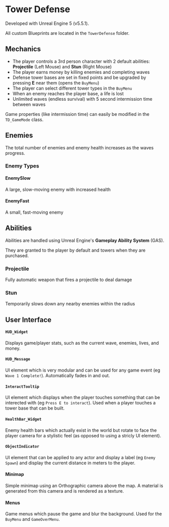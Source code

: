 # Tower Defense

Developed with Unreal Engine 5 (v5.5.1).

All custom Blueprints are located in the `TowerDefense` folder.

## Mechanics

- The player controls a 3rd person character with 2 default abilities: **Projectile** (Left Mouse) and **Stun** (Right Mouse)
- The player earns money by killing enemies and completing waves
- Defense tower bases are set in fixed points and be upgraded by pressing **E** near them (opens the `BuyMenu`)
- The player can select different tower types in the `BuyMenu`
- When an enemy reaches the player base, a life is lost
- Unlimited waves (endless survival) with 5 second intermission time between waves

Game properties (like intermission time) can easily be modified in the `TD_GameMode` class.

## Enemies

The total number of enemies and enemy health increases as the waves progress.

### Enemy Types

#### EnemySlow

A large, slow-moving enemy with increased health

#### EnemyFast

A small, fast-moving enemy

## Abilities

Abilities are handled using Unreal Engine's **Gameplay Ability System** (GAS). 

They are granted to the player by default and towers when they are purchased.

### Projectile

Fully automatic weapon that fires a projectile to deal damage

### Stun

Temporarily slows down any nearby enemies within the radius

## User Interface

#### `HUD_Widget`

Displays game/player stats, such as the current wave, enemies, lives, and money.

#### `HUD_Message`

UI element which is very modular and can be used for any game event (eg `Wave 1 Complete!`). Automatically fades in and out.

#### `InteractTooltip`

UI element which displays when the player touches something that can be interected with (eg `Press E to interact`). Used when a player touches a tower base that can be built.

#### `HealthBar_Widget`

Enemy health bars which actually exist in the world but rotate to face the player camera for a stylistic feel (as opposed to using a stricly UI element).

#### `ObjectIndicator`

UI element that can be applied to any actor and display a label (eg `Enemy Spawn`) and display the current distance in meters to the player.

#### Minimap

Simple minimap using an Orthographic camera above the map. A material is generated from this camera and is rendered as a texture.

#### Menus

Game menus which pause the game and blur the background. Used for the `BuyMenu` and `GameOverMenu`.
